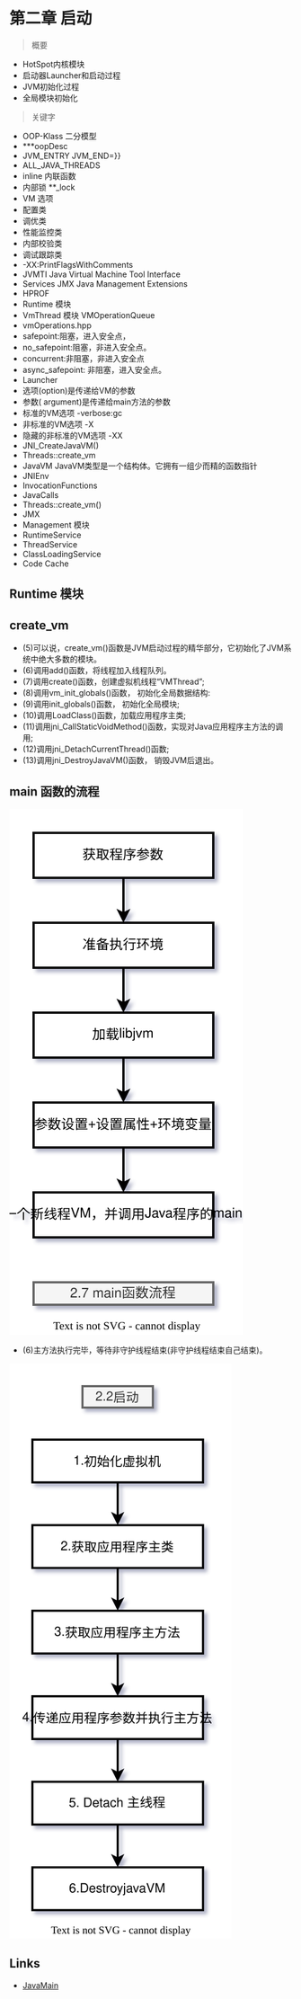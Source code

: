 # 第二章 启动

> 概要

- HotSpot内核模块
- 启动器Launcher和启动过程
- JVM初始化过程
- 全局模块初始化

> 关键字 

- OOP-Klass 二分模型
- ***oopDesc
- JVM_ENTRY JVM_END=}}
- ALL_JAVA_THREADS
- inline 内联函数
- 内部锁 **_lock
- VM 选项
- 配置类
- 调优类
- 性能监控类
- 内部校验类
- 调试跟踪类
- -XX:PrintFlagsWithComments 
- JVMTI Java Virtual Machine Tool Interface
- Services JMX Java Management Extensions
- HPROF
- Runtime 模块
- VmThread 模块 VMOperationQueue
- vmOperations.hpp
- safepoint:阻塞，进入安全点，
- no_safepoint:阻塞，非进入安全点。
- concurrent:非阻塞，非进入安全点
- async_safepoint: 非阻塞，进入安全点。
- Launcher
- 选项(option)是传递给VM的参数
- 参数( argument)是传递给main方法的参数
- 标准的VM选项 -verbose:gc
- 非标准的VM选项 -X
- 隐藏的非标准的VM选项 -XX
- JNI_CreateJavaVM()
- Threads::create_vm
- JavaVM  JavaVM类型是一个结构体。它拥有一组少而精的函数指针
- JNIEnv 
- InvocationFunctions
- JavaCalls
- Threads::create_vm()
- JMX
- Management 模块
- RuntimeService
- ThreadService
- ClassLoadingService
- Code Cache

## Runtime 模块


## create_vm

- (5)可以说，create_vm()函数是JVM启动过程的精华部分，它初始化了JVM系统中绝大多数的模块。
- (6)调用add()函数，将线程加入线程队列。
- (7)调用create()函数，创建虚拟机线程“VMThread”;
- (8)调用vm_init_globals()函数， 初始化全局数据结构:
- (9)调用init_globals()函数， 初始化全局模块;
- (10)调用LoadClass()函数，加载应用程序主类;
- (11)调用jni_CallStaticVoidMethod()函数，实现对Java应用程序主方法的调用;
- (12)调用jni_DetachCurrentThread()函数;
- (13)调用jni_DestroyJavaVM()函数， 销毁JVM后退出。

## main 函数的流程

![2.7-main函数执行流程.svg](./images/2.7-main函数执行流程.svg)

- (6)主方法执行完毕，等待非守护线程结束(非守护线程结束自己结束)。

![JavaMain程序流程.drawio.svg](./images/JavaMain程序流程.drawio.svg)

## Links

- [JavaMain](https://github.com/openjdk/jdk18/blob/master/src/java.base/share/native/libjli/java.c#L389)